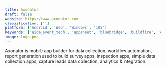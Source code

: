 ```yaml
---
title: Axonator
draft: false 
website: https://www.axonator.com
classification: ['']
platform: ['Android', 'Web', 'Windows', 'iOS']
keywords: ['aida_event_tech', 'appsheet', 'bluebridge', 'buildfire', 'eachscape', 'fat_finger', 'fliplet', 'fluix', 'fuse', 'goodbarber', 'microsoft_powerapps', 'mobidonia', 'mobile_roadie', 'prontoforms', 'seattleclouds', 'shoutem', 'siberian_cms', 'ibuildapp']
image: logo.png
---
```

Axonator is mobile app builder for data collection, workflow automation, report generation used to build survey apps, inspection apps, simple data collection apps, capture leads data collection, analytics & integration.